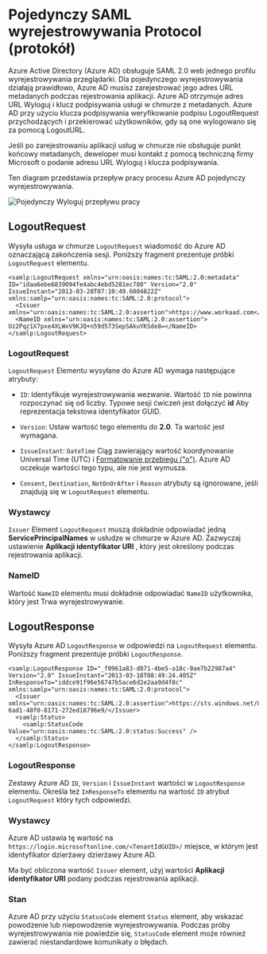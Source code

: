<properties
    pageTitle="Azure pojedynczy Wyloguj protokołu SAML | Microsoft Azure"
    description="W tym artykule opisano pojedynczy protokół SAML Sign-Out w usłudze Active Directory platformy Azure"
    services="active-directory"
    documentationCenter=".net"
    authors="priyamohanram"
    manager="mbaldwin"
    editor=""/>

<tags
    ms.service="active-directory"
    ms.workload="identity"
    ms.tgt_pltfrm="na"
    ms.devlang="na"
    ms.topic="article"
    ms.date="10/03/2016"
    ms.author="priyamo"/>


# <a name="single-sign-out-saml-protocol"></a>Pojedynczy SAML wyrejestrowywania Protocol (protokół)

Azure Active Directory (Azure AD) obsługuje SAML 2.0 web jednego profilu wyrejestrowywania przeglądarki. Dla pojedynczego wyrejestrowywania działają prawidłowo, Azure AD musisz zarejestrować jego adres URL metadanych podczas rejestrowania aplikacji. Azure AD otrzymuje adres URL Wyloguj i klucz podpisywania usługi w chmurze z metadanych. Azure AD przy użyciu klucza podpisywania weryfikowanie podpisu LogoutRequest przychodzących i przekierować użytkowników, gdy są one wylogowano się za pomocą LogoutURL.

Jeśli po zarejestrowaniu aplikacji usług w chmurze nie obsługuje punkt końcowy metadanych, deweloper musi kontakt z pomocą techniczną firmy Microsoft o podanie adresu URL Wyloguj i klucza podpisywania.

Ten diagram przedstawia przepływ pracy procesu Azure AD pojedynczy wyrejestrowywania.

![Pojedynczy Wyloguj przepływu pracy](media/active-directory-single-sign-out-protocol-reference/active-directory-saml-single-sign-out-workflow.png)

## <a name="logoutrequest"></a>LogoutRequest

Wysyła usługa w chmurze `LogoutRequest` wiadomość do Azure AD oznaczającą zakończenia sesji. Poniższy fragment prezentuje próbki `LogoutRequest` elementu.

```
<samlp:LogoutRequest xmlns="urn:oasis:names:tc:SAML:2.0:metadata" ID="idaa6ebe6839094fe4abc4ebd5281ec780" Version="2.0" IssueInstant="2013-03-28T07:10:49.6004822Z" xmlns:samlp="urn:oasis:names:tc:SAML:2.0:protocol">
  <Issuer xmlns="urn:oasis:names:tc:SAML:2.0:assertion">https://www.workaad.com</Issuer>
  <NameID xmlns="urn:oasis:names:tc:SAML:2.0:assertion"> Uz2Pqz1X7pxe4XLWxV9KJQ+n59d573SepSAkuYKSde8=</NameID>
</samlp:LogoutRequest>
```

### <a name="logoutrequest"></a>LogoutRequest

`LogoutRequest` Elementu wysyłane do Azure AD wymaga następujące atrybuty:

- `ID`: Identyfikuje wyrejestrowywania wezwanie. Wartość `ID` nie powinna rozpoczynać się od liczby. Typowe sesji ćwiczeń jest dołączyć **id** Aby reprezentacja tekstowa identyfikator GUID.

- `Version`: Ustaw wartość tego elementu do **2.0**. Ta wartość jest wymagana.

- `IssueInstant`: `DateTime` Ciąg zawierający wartość koordynowanie Universal Time (UTC) i [Formatowanie przebiegu ("o")](https://msdn.microsoft.com/library/az4se3k1.aspx). Azure AD oczekuje wartości tego typu, ale nie jest wymusza.

- `Consent`, `Destination`, `NotOnOrAfter` i `Reason` atrybuty są ignorowane, jeśli znajdują się w `LogoutRequest` elementu.

### <a name="issuer"></a>Wystawcy

`Issuer` Element `LogoutRequest` muszą dokładnie odpowiadać jedną **ServicePrincipalNames** w usłudze w chmurze w Azure AD. Zazwyczaj ustawienie **Aplikacji identyfikator URI** , który jest określony podczas rejestrowania aplikacji.

### <a name="nameid"></a>NameID

Wartość `NameID` elementu musi dokładnie odpowiadać `NameID` użytkownika, który jest Trwa wyrejestrowywanie.
## <a name="logoutresponse"></a>LogoutResponse

Wysyła Azure AD `LogoutResponse` w odpowiedzi na `LogoutRequest` elementu. Poniższy fragment prezentuje próbki `LogoutResponse`.

```
<samlp:LogoutResponse ID="_f0961a83-d071-4be5-a18c-9ae7b22987a4" Version="2.0" IssueInstant="2013-03-18T08:49:24.405Z" InResponseTo="iddce91f96e56747b5ace6d2e2aa9d4f8c" xmlns:samlp="urn:oasis:names:tc:SAML:2.0:protocol">
  <Issuer xmlns="urn:oasis:names:tc:SAML:2.0:assertion">https://sts.windows.net/82869000-6ad1-48f0-8171-272ed18796e9/</Issuer>
  <samlp:Status>
    <samlp:StatusCode Value="urn:oasis:names:tc:SAML:2.0:status:Success" />
  </samlp:Status>
</samlp:LogoutResponse>
```

### <a name="logoutresponse"></a>LogoutResponse

Zestawy Azure AD `ID`, `Version` i `IssueInstant` wartości w `LogoutResponse` elementu. Określa też `InResponseTo` elementu na wartość `ID` atrybut `LogoutRequest` który tych odpowiedzi.

### <a name="issuer"></a>Wystawcy

Azure AD ustawia tę wartość na `https://login.microsoftonline.com/<TenantIdGUID>/` miejsce, w którym <TenantIdGUID> jest identyfikator dzierżawy dzierżawy Azure AD.

Ma być obliczona wartość `Issuer` element, użyj wartości **Aplikacji identyfikator URI** podany podczas rejestrowania aplikacji.

### <a name="status"></a>Stan

Azure AD przy użyciu `StatusCode` element `Status` element, aby wskazać powodzenie lub niepowodzenie wyrejestrowywania. Podczas próby wyrejestrowywania nie powiedzie się, `StatusCode` element może również zawierać niestandardowe komunikaty o błędach.
